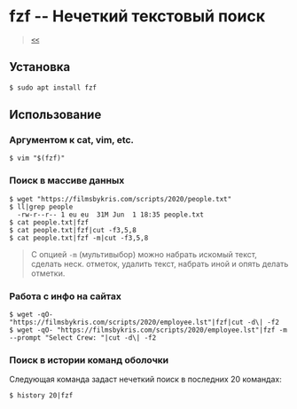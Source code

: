 # fzf -- Нечеткий текстовый поиск

> [`<<`](../index.md)

## Установка

```
$ sudo apt install fzf
```

## Использование

### Аргументом к cat, vim, etc.

```
$ vim "$(fzf)"
```

### Поиск в массиве данных

```
$ wget "https://filmsbykris.com/scripts/2020/people.txt"
$ ll|grep people
  -rw-r--r-- 1 eu eu  31M Jun  1 18:35 people.txt
$ cat people.txt|fzf
$ cat people.txt|fzf|cut -f3,5,8
$ cat people.txt|fzf -m|cut -f3,5,8
```

> С опцией `-m` (мультивыбор) можно набрать искомый текст, сделать неск. отметок, удалить текст, набрать иной и опять делать отметки.

### Работа с инфо на сайтах

```
$ wget -qO- "https://filmsbykris.com/scripts/2020/employee.lst"|fzf|cut -d\| -f2
$ wget -qO- "https://filmsbykris.com/scripts/2020/employee.lst"|fzf -m --prompt "Select Crew: "|cut -d\| -f2
```

### Поиск в истории команд оболочки

Следующая команда задаст нечеткий поиск в последних 20 командах:

```
$ history 20|fzf
```
